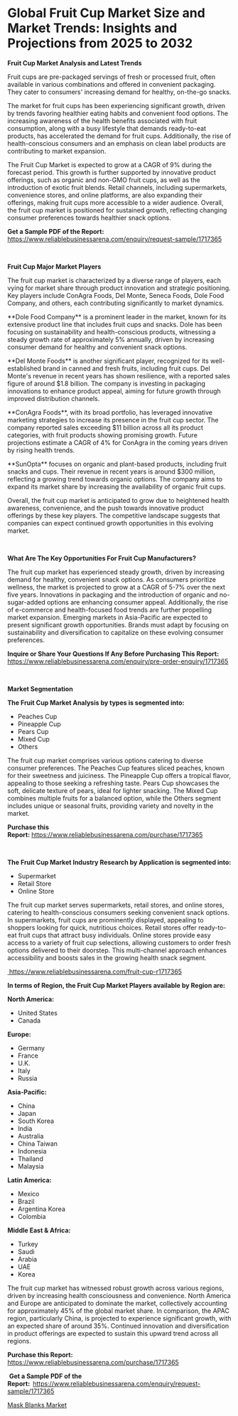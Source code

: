 <p><h1>Global Fruit Cup Market Size and Market Trends: Insights and Projections from 2025 to 2032</h1></p><p><strong>Fruit Cup Market Analysis and Latest Trends</strong></p>
<p><p>Fruit cups are pre-packaged servings of fresh or processed fruit, often available in various combinations and offered in convenient packaging. They cater to consumers' increasing demand for healthy, on-the-go snacks. </p><p>The market for fruit cups has been experiencing significant growth, driven by trends favoring healthier eating habits and convenient food options. The increasing awareness of the health benefits associated with fruit consumption, along with a busy lifestyle that demands ready-to-eat products, has accelerated the demand for fruit cups. Additionally, the rise of health-conscious consumers and an emphasis on clean label products are contributing to market expansion.</p><p>The Fruit Cup Market is expected to grow at a CAGR of 9% during the forecast period. This growth is further supported by innovative product offerings, such as organic and non-GMO fruit cups, as well as the introduction of exotic fruit blends. Retail channels, including supermarkets, convenience stores, and online platforms, are also expanding their offerings, making fruit cups more accessible to a wider audience. Overall, the fruit cup market is positioned for sustained growth, reflecting changing consumer preferences towards healthier snack options.</p></p>
<p><strong>Get a Sample PDF of the Report:&nbsp;</strong> <a href="https://www.reliablebusinessarena.com/enquiry/request-sample/1717365?utm_campaign=3122&utm_medium=2&utm_source=Github&utm_content=ia&utm_term=25032025&utm_id=fruit-cup">https://www.reliablebusinessarena.com/enquiry/request-sample/1717365</a></p>
<p>&nbsp;</p>
<p><strong>Fruit Cup Major Market Players</strong></p>
<p><p>The fruit cup market is characterized by a diverse range of players, each vying for market share through product innovation and strategic positioning. Key players include ConAgra Foods, Del Monte, Seneca Foods, Dole Food Company, and others, each contributing significantly to market dynamics.</p><p>**Dole Food Company** is a prominent leader in the market, known for its extensive product line that includes fruit cups and snacks. Dole has been focusing on sustainability and health-conscious products, witnessing a steady growth rate of approximately 5% annually, driven by increasing consumer demand for healthy and convenient snack options.</p><p>**Del Monte Foods** is another significant player, recognized for its well-established brand in canned and fresh fruits, including fruit cups. Del Monte's revenue in recent years has shown resilience, with a reported sales figure of around $1.8 billion. The company is investing in packaging innovations to enhance product appeal, aiming for future growth through improved distribution channels.</p><p>**ConAgra Foods**, with its broad portfolio, has leveraged innovative marketing strategies to increase its presence in the fruit cup sector. The company reported sales exceeding $11 billion across all its product categories, with fruit products showing promising growth. Future projections estimate a CAGR of 4% for ConAgra in the coming years driven by rising health trends.</p><p>**SunOpta** focuses on organic and plant-based products, including fruit snacks and cups. Their revenue in recent years is around $300 million, reflecting a growing trend towards organic options. The company aims to expand its market share by increasing the availability of organic fruit cups.</p><p>Overall, the fruit cup market is anticipated to grow due to heightened health awareness, convenience, and the push towards innovative product offerings by these key players. The competitive landscape suggests that companies can expect continued growth opportunities in this evolving market.</p></p>
<p>&nbsp;</p>
<p><strong>What Are The Key Opportunities For Fruit Cup Manufacturers?</strong></p>
<p><p>The fruit cup market has experienced steady growth, driven by increasing demand for healthy, convenient snack options. As consumers prioritize wellness, the market is projected to grow at a CAGR of 5-7% over the next five years. Innovations in packaging and the introduction of organic and no-sugar-added options are enhancing consumer appeal. Additionally, the rise of e-commerce and health-focused food trends are further propelling market expansion. Emerging markets in Asia-Pacific are expected to present significant growth opportunities. Brands must adapt by focusing on sustainability and diversification to capitalize on these evolving consumer preferences.</p></p>
<p><strong>Inquire or Share Your Questions If Any Before Purchasing This Report:</strong> <a href="https://www.reliablebusinessarena.com/enquiry/pre-order-enquiry/1717365?utm_campaign=3122&utm_medium=2&utm_source=Github&utm_content=ia&utm_term=25032025&utm_id=fruit-cup">https://www.reliablebusinessarena.com/enquiry/pre-order-enquiry/1717365</a></p>
<p>&nbsp;</p>
<p><strong>Market Segmentation</strong></p>
<p><strong>The Fruit Cup Market Analysis by types is segmented into:</strong></p>
<p><ul><li>Peaches Cup</li><li>Pineapple Cup</li><li>Pears Cup</li><li>Mixed Cup</li><li>Others</li></ul></p>
<p><p>The fruit cup market comprises various options catering to diverse consumer preferences. The Peaches Cup features sliced peaches, known for their sweetness and juiciness. The Pineapple Cup offers a tropical flavor, appealing to those seeking a refreshing taste. Pears Cup showcases the soft, delicate texture of pears, ideal for lighter snacking. The Mixed Cup combines multiple fruits for a balanced option, while the Others segment includes unique or seasonal fruits, providing variety and novelty in the market.</p></p>
<p><strong>Purchase this Report:&nbsp;</strong><a href="https://www.reliablebusinessarena.com/purchase/1717365?utm_campaign=3122&utm_medium=2&utm_source=Github&utm_content=ia&utm_term=25032025&utm_id=fruit-cup">https://www.reliablebusinessarena.com/purchase/1717365</a></p>
<p>&nbsp;</p>
<p><strong>The Fruit Cup Market Industry Research by Application is segmented into:</strong></p>
<p><ul><li>Supermarket</li><li>Retail Store</li><li>Online Store</li></ul></p>
<p><p>The fruit cup market serves supermarkets, retail stores, and online stores, catering to health-conscious consumers seeking convenient snack options. In supermarkets, fruit cups are prominently displayed, appealing to shoppers looking for quick, nutritious choices. Retail stores offer ready-to-eat fruit cups that attract busy individuals. Online stores provide easy access to a variety of fruit cup selections, allowing customers to order fresh options delivered to their doorstep. This multi-channel approach enhances accessibility and boosts sales in the growing health snack segment.</p></p>
<p><a href="https://www.reliablebusinessarena.com/fruit-cup-r1717365?utm_campaign=3122&utm_medium=2&utm_source=Github&utm_content=ia&utm_term=25032025&utm_id=fruit-cup">&nbsp;https://www.reliablebusinessarena.com/fruit-cup-r1717365</a></p>
<p><strong>In terms of Region, the Fruit Cup Market Players available by Region are:</strong></p>
<p>
    <p> <strong> North America: </strong>
        <ul>
            <li>United States</li>
            <li>Canada</li>
        </ul>
        </p> 
    <p> <strong> Europe: </strong>
        <ul>
            <li>Germany</li>
            <li>France</li>
            <li>U.K.</li>
            <li>Italy</li>
            <li>Russia</li>
        </ul>
        </p> 
    <p> <strong> Asia-Pacific: </strong>
        <ul>
            <li>China</li>
            <li>Japan</li>
            <li>South Korea</li>
            <li>India</li>
            <li>Australia</li>
            <li>China Taiwan</li>
            <li>Indonesia</li>
            <li>Thailand</li>
            <li>Malaysia</li>
        </ul>
        </p> 
    <p> <strong> Latin America: </strong>
        <ul>
            <li>Mexico</li>
            <li>Brazil</li>
            <li>Argentina Korea</li>
            <li>Colombia</li>
        </ul>
        </p> 
    <p> <strong> Middle East & Africa: </strong>
        <ul>
            <li>Turkey</li>
            <li>Saudi</li>
            <li>Arabia</li>
            <li>UAE</li>
            <li>Korea</li>
        </ul>
    </p>
    </p>
<p><p>The fruit cup market has witnessed robust growth across various regions, driven by increasing health consciousness and convenience. North America and Europe are anticipated to dominate the market, collectively accounting for approximately 45% of the global market share. In comparison, the APAC region, particularly China, is projected to experience significant growth, with an expected share of around 35%. Continued innovation and diversification in product offerings are expected to sustain this upward trend across all regions.</p></p>
<p><strong>Purchase this Report: </strong><a href="https://www.reliablebusinessarena.com/purchase/1717365?utm_campaign=3122&utm_medium=2&utm_source=Github&utm_content=ia&utm_term=25032025&utm_id=fruit-cup">https://www.reliablebusinessarena.com/purchase/1717365</a></p>
<p>&nbsp;<strong>Get a Sample PDF of the Report:&nbsp;&nbsp;</strong><a href="https://www.reliablebusinessarena.com/enquiry/request-sample/1717365?utm_campaign=3122&utm_medium=2&utm_source=Github&utm_content=ia&utm_term=25032025&utm_id=fruit-cup">https://www.reliablebusinessarena.com/enquiry/request-sample/1717365</a></p>
<p><strong></strong></p>
<p><p><a href="https://github.com/supicweg/Market-Research-Report-List-1/blob/main/mask-blanks-market.md?utm_campaign=3122&utm_medium=2&utm_source=Github&utm_content=ia&utm_term=25032025&utm_id=fruit-cup">Mask Blanks Market</a></p></p>